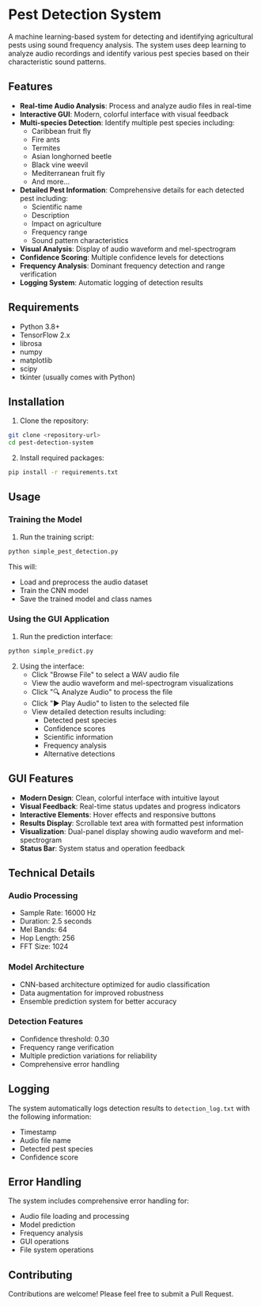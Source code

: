 # Pest Detection System

A machine learning-based system for detecting and identifying agricultural pests using sound frequency analysis. The system uses deep learning to analyze audio recordings and identify various pest species based on their characteristic sound patterns.

## Features

- **Real-time Audio Analysis**: Process and analyze audio files in real-time
- **Interactive GUI**: Modern, colorful interface with visual feedback
- **Multi-species Detection**: Identify multiple pest species including:
  - Caribbean fruit fly
  - Fire ants
  - Termites
  - Asian longhorned beetle
  - Black vine weevil
  - Mediterranean fruit fly
  - And more...
- **Detailed Pest Information**: Comprehensive details for each detected pest including:
  - Scientific name
  - Description
  - Impact on agriculture
  - Frequency range
  - Sound pattern characteristics
- **Visual Analysis**: Display of audio waveform and mel-spectrogram
- **Confidence Scoring**: Multiple confidence levels for detections
- **Frequency Analysis**: Dominant frequency detection and range verification
- **Logging System**: Automatic logging of detection results

## Requirements

- Python 3.8+
- TensorFlow 2.x
- librosa
- numpy
- matplotlib
- scipy
- tkinter (usually comes with Python)

## Installation

1. Clone the repository:
```bash
git clone <repository-url>
cd pest-detection-system
```

2. Install required packages:
```bash
pip install -r requirements.txt
```

## Usage

### Training the Model

1. Run the training script:
```bash
python simple_pest_detection.py
```

This will:
- Load and preprocess the audio dataset
- Train the CNN model
- Save the trained model and class names

### Using the GUI Application

1. Run the prediction interface:
```bash
python simple_predict.py
```

2. Using the interface:
   - Click "Browse File" to select a WAV audio file
   - View the audio waveform and mel-spectrogram visualizations
   - Click "🔍 Analyze Audio" to process the file
   - Click "▶ Play Audio" to listen to the selected file
   - View detailed detection results including:
     - Detected pest species
     - Confidence scores
     - Scientific information
     - Frequency analysis
     - Alternative detections

## GUI Features

- **Modern Design**: Clean, colorful interface with intuitive layout
- **Visual Feedback**: Real-time status updates and progress indicators
- **Interactive Elements**: Hover effects and responsive buttons
- **Results Display**: Scrollable text area with formatted pest information
- **Visualization**: Dual-panel display showing audio waveform and mel-spectrogram
- **Status Bar**: System status and operation feedback

## Technical Details

### Audio Processing
- Sample Rate: 16000 Hz
- Duration: 2.5 seconds
- Mel Bands: 64
- Hop Length: 256
- FFT Size: 1024

### Model Architecture
- CNN-based architecture optimized for audio classification
- Data augmentation for improved robustness
- Ensemble prediction system for better accuracy

### Detection Features
- Confidence threshold: 0.30
- Frequency range verification
- Multiple prediction variations for reliability
- Comprehensive error handling

## Logging

The system automatically logs detection results to `detection_log.txt` with the following information:
- Timestamp
- Audio file name
- Detected pest species
- Confidence score

## Error Handling

The system includes comprehensive error handling for:
- Audio file loading and processing
- Model prediction
- Frequency analysis
- GUI operations
- File system operations

## Contributing

Contributions are welcome! Please feel free to submit a Pull Request.

